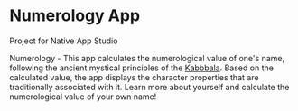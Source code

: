 # Numerology App

Project for Native App Studio

Numerology - This app calculates the numerological value of one's name, following the ancient mystical principles of the [Kabbbala](http://numerology.center/kabbalah_numerology.php). Based on the calculated value, the app displays the character properties that are traditionally associated with it. Learn more about yourself and calculate the numerological value of your own name!